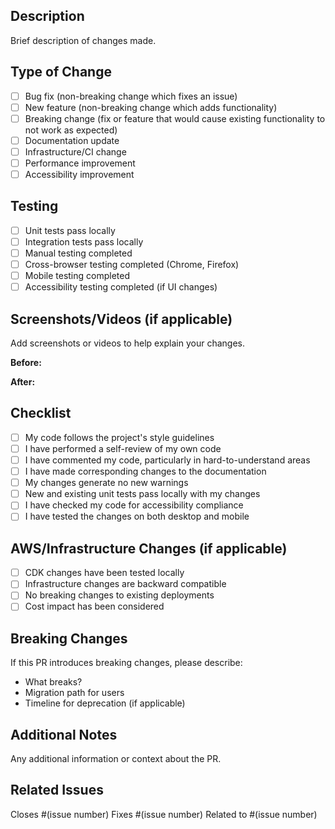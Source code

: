 ## Description
Brief description of changes made.

## Type of Change
- [ ] Bug fix (non-breaking change which fixes an issue)
- [ ] New feature (non-breaking change which adds functionality)
- [ ] Breaking change (fix or feature that would cause existing functionality to not work as expected)
- [ ] Documentation update
- [ ] Infrastructure/CI change
- [ ] Performance improvement
- [ ] Accessibility improvement

## Testing
- [ ] Unit tests pass locally
- [ ] Integration tests pass locally
- [ ] Manual testing completed
- [ ] Cross-browser testing completed (Chrome, Firefox)
- [ ] Mobile testing completed
- [ ] Accessibility testing completed (if UI changes)

## Screenshots/Videos (if applicable)
Add screenshots or videos to help explain your changes.

**Before:**
<!-- Add screenshot of current behavior -->

**After:**
<!-- Add screenshot of new behavior -->

## Checklist
- [ ] My code follows the project's style guidelines
- [ ] I have performed a self-review of my own code
- [ ] I have commented my code, particularly in hard-to-understand areas
- [ ] I have made corresponding changes to the documentation
- [ ] My changes generate no new warnings
- [ ] New and existing unit tests pass locally with my changes
- [ ] I have checked my code for accessibility compliance
- [ ] I have tested the changes on both desktop and mobile

## AWS/Infrastructure Changes (if applicable)
- [ ] CDK changes have been tested locally
- [ ] Infrastructure changes are backward compatible
- [ ] No breaking changes to existing deployments
- [ ] Cost impact has been considered

## Breaking Changes
If this PR introduces breaking changes, please describe:
- What breaks?
- Migration path for users
- Timeline for deprecation (if applicable)

## Additional Notes
Any additional information or context about the PR.

## Related Issues
Closes #(issue number)
Fixes #(issue number)
Related to #(issue number)